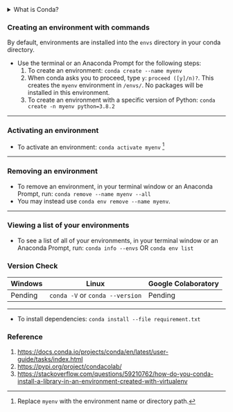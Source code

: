 <details>
  <summary>What is Conda?</summary>
  - Package, dependency and environment management for any language---Python, R, Ruby, Lua, Scala, Java, JavaScript, C/ C++, FORTRAN.
</details>


### Creating an environment with commands
By default, environments are installed into the `envs` directory in your conda directory.

- Use the terminal or an Anaconda Prompt for the following steps:
  1. To create an environment: `conda create --name myenv`
  2. When conda asks you to proceed, type `y`: `proceed ([y]/n)?`. This creates the `myenv` environment in `/envs/`. No packages will be installed in this environment.
  3. To create an environment with a specific version of Python: `conda create -n myenv python=3.8.2`
  
  

---

### Activating an environment
* To activate an environment: `conda activate myenv` [^1]
[^1]: Replace `myenv` with the environment name or directory path.

---

### Removing an environment
- To remove an environment, in your terminal window or an Anaconda Prompt, run: `conda remove --name myenv --all`
- You may instead use `conda env remove --name myenv`.

---

### Viewing a list of your environments
* To see a list of all of your environments, in your terminal window or an Anaconda Prompt, run:
`conda info --envs` OR `conda env list`

### Version Check

   Windows                      | Linux                         | Google Colaboratory 
-------------                   | -------------                 | ------------
Pending                         | `conda -V` or `conda --version`   | Pending

---

- To install dependencies: `conda install --file requirement.txt`

### Reference
1. https://docs.conda.io/projects/conda/en/latest/user-guide/tasks/index.html
2. https://pypi.org/project/condacolab/
3. https://stackoverflow.com/questions/59210762/how-do-you-conda-install-a-library-in-an-environment-created-with-virtualenv
